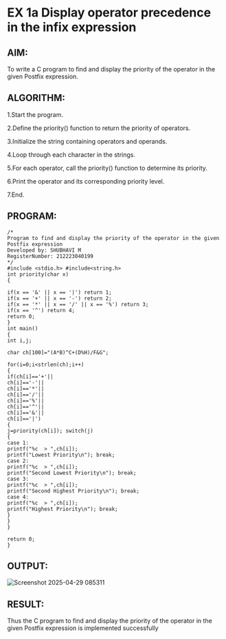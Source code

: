 # EX 1a Display operator precedence in the infix expression

## AIM:
To write a C program to find and display the priority of the operator in the given Postfix expression.

## ALGORITHM:

1.Start the program.

2.Define the priority() function to return the priority of operators.

3.Initialize the string containing operators and operands.

4.Loop through each character in the strings.

5.For each operator, call the priority() function to determine its priority.

6.Print the operator and its corresponding priority level.

7.End.

## PROGRAM:
```
/*
Program to find and display the priority of the operator in the given Postfix expression
Developed by: SHUBHAVI M
RegisterNumber: 212223040199
*/
#include <stdio.h> #include<string.h>
int priority(char x)
{

if(x == '&' || x == '|') return 1;
if(x == '+' || x == '-') return 2;
if(x == '*' || x == '/' || x == '%') return 3;
if(x == '^') return 4;
return 0;
}
int main()
{
int i,j;
 
char ch[100]="(A*B)^C+(D%H)/F&G";

for(i=0;i<strlen(ch);i++)
{
if(ch[i]=='+'||
ch[i]=='-'||
ch[i]=='*'||
ch[i]=='/'||
ch[i]=='%'||
ch[i]=='^'||
ch[i]=='&'||
ch[i]=='|')
{
j=priority(ch[i]); switch(j)
{
case 1:
printf("%c	> ",ch[i]);
printf("Lowest Priority\n"); break;
case 2:
printf("%c	> ",ch[i]);
printf("Second Lowest Priority\n"); break;
case 3:
printf("%c	> ",ch[i]);
printf("Second Highest Priority\n"); break;
case 4:
printf("%c	> ",ch[i]);
printf("Highest Priority\n"); break;
}
}
}

return 0;
}
```

## OUTPUT:
![Screenshot 2025-04-29 085311](https://github.com/user-attachments/assets/e7703482-9778-4676-add6-485bc34dc6d0)

## RESULT:
Thus the C program to find and display the priority of the operator in the given Postfix expression is implemented successfully
